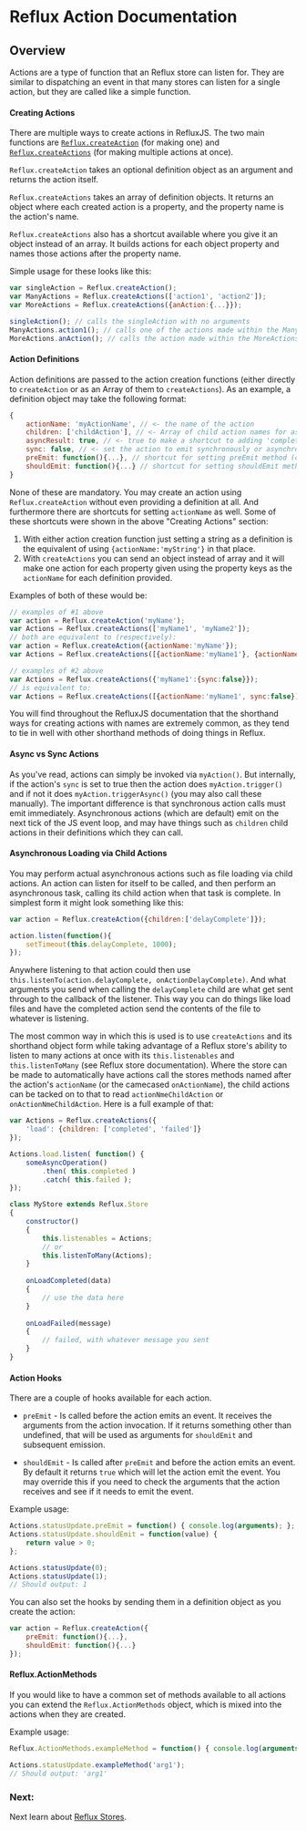 
# Reflux Action Documentation

## Overview 

Actions are a type of function that an Reflux store can listen for. They are similar to dispatching an event in that many stores can listen for a single action, but they are called like a simple function.

#### Creating Actions

There are multiple ways to create actions in RefluxJS. The two main functions are [`Reflux.createAction`](#refluxcreateaction) (for making one) and [`Reflux.createActions`](#refluxcreateactions) (for making multiple actions at once).

`Reflux.createAction` takes an optional definition object as an argument and returns the action itself.

`Reflux.createActions` takes an array of definition objects. It returns an object where each created action is a property, and the property name is the action's name.

`Reflux.createActions` also has a shortcut available where you give it an object instead of an array. It builds actions for each object property and names those actions after the property name.

Simple usage for these looks like this:

```javascript
var singleAction = Reflux.createAction();
var ManyActions = Reflux.createActions(['action1', 'action2']);
var MoreActions = Reflux.createActions({anAction:{...}});

singleAction(); // calls the singleAction with no arguments
ManyActions.action1(); // calls one of the actions made within the ManyActions object
MoreActions.anAction(); // calls the action made within the MoreActions object
```

#### Action Definitions

Action definitions are passed to the action creation functions (either directly to `createAction` or as an Array of them to `createActions`). As an example, a definition object may take the following format:

```javascript
{
	actionName: 'myActionName', // <- the name of the action
	children: ['childAction'], // <- Array of child action names for async operations
	asyncResult: true, // <- true to make a shortcut to adding 'completed' and 'failed' children
	sync: false, // <- set the action to emit synchronously or asynchronously (async by default)
	preEmit: function(){...}, // shortcut for setting preEmit method (covered later)
	shouldEmit: function(){...} // shortcut for setting shouldEmit method (covered later)
}
```

None of these are mandatory. You may create an action using `Reflux.createAction` without even providing a definition at all. And furthermore there are shortcuts for setting `actionName` as well. Some of these shortcuts were shown in the above "Creating Actions" section:

1. With either action creation function just setting a string as a definition is the equivalent of using `{actionName:'myString'}` in that place.
2. With `createActions` you can send an object instead of array and it will make one action for each property given using the property keys as the `actionName` for each definition provided.

Examples of both of these would be:

```javascript
// examples of #1 above
var action = Reflux.createAction('myName');
var Actions = Reflux.createActions(['myName1', 'myName2']);
// both are equivalent to (respectively):
var action = Reflux.createAction({actionName:'myName'});
var Actions = Reflux.createActions([{actionName:'myName1'}, {actionName:'myName2'}]);

// examples of #2 above
var Actions = Reflux.createActions({'myName1':{sync:false}});
// is equivalent to:
var Actions = Reflux.createActions([{actionName:'myName1', sync:false}]);
```

You will find throughout the RefluxJS documentation that the shorthand ways for creating actions with names are extremely common, as they tend to tie in well with other shorthand methods of doing things in Reflux.

#### Async vs Sync Actions

As you've read, actions can simply be invoked via `myAction()`. But internally, if the action's `sync` is set to true then the action does `myAction.trigger()` and if not it does `myAction.triggerAsync()` (you may also call these manually). The important difference is that synchronous action calls must emit immediately. Asynchronous actions (which are default) emit on the next tick of the JS event loop, and may have things such as `children` child actions in their definitions which they can call.

#### Asynchronous Loading via Child Actions

You may perform actual asynchronous actions such as file loading via child actions. An action can listen for itself to be called, and then perform an asynchronous task, calling its child action when that task is complete. In simplest form it might look something like this:

```javascript
var action = Reflux.createAction({children:['delayComplete']});

action.listen(function(){
	setTimeout(this.delayComplete, 1000);
});
```

Anywhere listening to that action could then use `this.listenTo(action.delayComplete, onActionDelayComplete)`. And what arguments you send when calling the `delayComplete` child are what get sent through to the callback of the listener. This way you can do things like load files and have the completed action send the contents of the file to whatever is listening.

The most common way in which this is used is to use `createActions` and its shorthand object form while taking advantage of a Reflux store's ability to listen to many actions at once with its `this.listenables` and `this.listenToMany` (see Reflux store documentation). Where the store can be made to automatically have actions call the stores methods named after the action's `actionName` (or the camecased `onActionName`), the child actions can be tacked on to that to read `actionNmeChildAction` or `onActionNmeChildAction`. Here is a full example of that:

```javascript
var Actions = Reflux.createActions({
	'load': {children: ['completed', 'failed']}
});

Actions.load.listen( function() {
    someAsyncOperation()
        .then( this.completed )
        .catch( this.failed );
});

class MyStore extends Reflux.Store
{
	constructor()
	{
		this.listenables = Actions;
		// or
		this.listenToMany(Actions);
	}
	
	onLoadCompleted(data)
	{
		// use the data here
	}
	
	onLoadFailed(message)
	{
		// failed, with whatever message you sent
	}
}
```

#### Action Hooks

There are a couple of hooks available for each action.

* `preEmit` - Is called before the action emits an event. It receives the arguments from the action invocation. If it returns something other than undefined, that will be used as arguments for `shouldEmit` and subsequent emission.

* `shouldEmit` - Is called after `preEmit` and before the action emits an event. By default it returns `true` which will let the action emit the event. You may override this if you need to check the arguments that the action receives and see if it needs to emit the event.

Example usage:

```javascript
Actions.statusUpdate.preEmit = function() { console.log(arguments); };
Actions.statusUpdate.shouldEmit = function(value) {
    return value > 0;
};

Actions.statusUpdate(0);
Actions.statusUpdate(1);
// Should output: 1
```

You can also set the hooks by sending them in a definition object as you create the action:

```javascript
var action = Reflux.createAction({
    preEmit: function(){...},
    shouldEmit: function(){...}
});
```

#### Reflux.ActionMethods

If you would like to have a common set of methods available to all actions you can extend the `Reflux.ActionMethods` object, which is mixed into the actions when they are created.

Example usage:

```javascript
Reflux.ActionMethods.exampleMethod = function() { console.log(arguments); };

Actions.statusUpdate.exampleMethod('arg1');
// Should output: 'arg1'
```

### Next:

Next learn about [Reflux Stores](../stores/).
